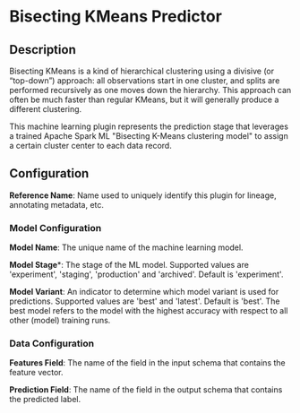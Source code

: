 
# Bisecting KMeans Predictor

## Description
Bisecting KMeans is a kind of hierarchical clustering using a divisive (or “top-down”) approach:
all observations start in one cluster, and splits are performed recursively as one moves down the
hierarchy. This approach can often be much faster than regular KMeans, but it will generally produce
a different clustering.

This machine learning plugin represents the prediction stage that leverages a trained Apache Spark ML 
"Bisecting K-Means clustering model" to assign a certain cluster center to each data record.

## Configuration
**Reference Name**: Name used to uniquely identify this plugin for lineage, annotating metadata, etc.

### Model Configuration
**Model Name**: The unique name of the machine learning model.

**Model Stage***: The stage of the ML model. Supported values are 'experiment', 'staging', 'production'
and 'archived'. Default is 'experiment'.

**Model Variant**: An indicator to determine which model variant is used for predictions. Supported values
are 'best' and 'latest'. Default is 'best'. The best model refers to the model with the highest accuracy
with respect to all other (model) training runs.

### Data Configuration
**Features Field**: The name of the field in the input schema that contains the feature vector.

**Prediction Field**: The name of the field in the output schema that contains the predicted label.